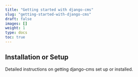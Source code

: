 ```yaml
---
title: "Getting started with django-cms"
slug: "getting-started-with-django-cms"
draft: false
images: []
weight: 1
type: docs
toc: true
---
```


## Installation or Setup
Detailed instructions on getting django-cms set up or installed.

